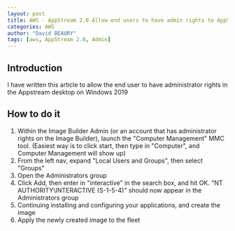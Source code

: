 ```yaml
---
layout: post
title: AWS - AppStream 2.0 Allow end users to have admin rights to AppStream end users
categories: AWS
author: "David BEAURY"
tags: [aws, AppStream 2.0, Admin] 
---
```

## Introduction

I have written this article to allow the end user to have administrator rights in the Appstream desktop on Windows 2019

## How to do it

1.	Within the Image Builder Admin (or an account that has administrator rights on the Image Builder), launch the "Computer Management" MMC tool. (Easiest way is to click start, then type in "Computer", and Computer Management will show up)
2.	From the left nav, expand "Local Users and Groups", then select "Groups"
3.	Open the Administrators group
4.	Click Add, then enter in "interactive" in the search box, and hit OK. "NT AUTHORITY\INTERACTIVE (S-1-5-4)" should now appear in the Administrators group
5.	Continuing installing and configuring your applications, and create the image
6.	Apply the newly created image to the fleet

